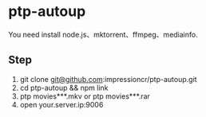 # ptp-autoup
You need install node.js、mktorrent、ffmpeg、mediainfo.
## Step
1. git clone git@github.com:impressioncr/ptp-autoup.git
2. cd ptp-autoup && npm link
3. ptp movies***.mkv or ptp movies***.rar
4. open your.server.ip:9006
